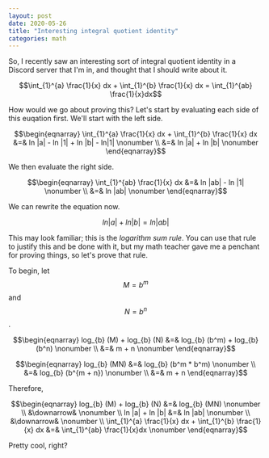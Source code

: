 ```yaml
---
layout: post
date: 2020-05-26 
title: "Interesting integral quotient identity"
categories: math
---
```


So, I recently saw an interesting sort of integral quotient identity in a Discord server that I'm in, and thought that I should write about it.

$$\int_{1}^{a} \frac{1}{x} dx + \int_{1}^{b} \frac{1}{x} dx = \int_{1}^{ab} \frac{1}{x}dx$$

How would we go about proving this? Let's start by evaluating each side of this euqation first. We'll start with the left side.

$$\begin{eqnarray}
\int_{1}^{a} \frac{1}{x} dx + \int_{1}^{b} \frac{1}{x} dx &=& ln |a| - ln |1| + ln |b| - ln|1| \nonumber \\
&=& ln |a| + ln |b| \nonumber
\end{eqnarray}$$

We then evaluate the right side.

$$\begin{eqnarray}
\int_{1}^{ab} \frac{1}{x} dx &=& ln |ab| - ln |1| \nonumber \\
&=& ln |ab| \nonumber
\end{eqnarray}$$

We can rewrite the equation now.

$$ln |a| + ln |b| = ln |ab|$$

This may look familiar; this is the *logarithm sum rule*. You can use that rule to justify this and be done with it, but my math teacher gave me a penchant for proving things, so let's prove that rule.

To begin, let $$M = b^m$$ and $$N = b^n$$.

$$\begin{eqnarray}
log_{b} (M) + log_{b} (N) &=& log_{b} (b^m) + log_{b} (b^n) \nonumber \\
&=& m + n \nonumber 
\end{eqnarray}$$


$$\begin{eqnarray}
log_{b} (MN) &=& log_{b} (b^m * b^m) \nonumber \\
&=& log_{b} (b^{m + n}) \nonumber \\
&=& m + n
\end{eqnarray}$$

Therefore,

$$\begin{eqnarray}
log_{b} (M) + log_{b} (N) &=& log_{b} (MN) \nonumber \\
&\downarrow& \nonumber \\
ln |a| + ln |b| &=& ln |ab| \nonumber \\
&\downarrow& \nonumber \\
\int_{1}^{a} \frac{1}{x} dx + \int_{1}^{b} \frac{1}{x} dx &=& \int_{1}^{ab} \frac{1}{x}dx \nonumber
\end{eqnarray}$$

Pretty cool, right?
